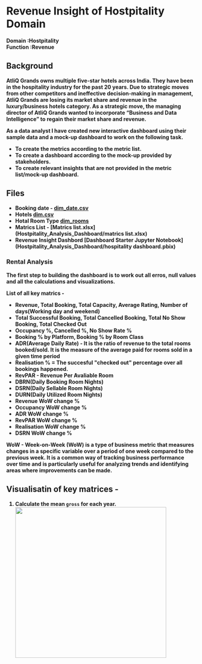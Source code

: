 # Revenue Insight of Hostpitality Domain
<b>Domain :<b/>Hostpitality<br>
<b>Function :<b/>Revenue

## Background

AtliQ Grands owns multiple five-star hotels across India. They have been in the hospitality industry for the past 20 years. Due to strategic moves from other competitors and ineffective decision-making in management, AtliQ Grands are losing its market share and revenue in the luxury/business hotels category. As a strategic move, the managing director of AtliQ Grands wanted to incorporate “Business and Data Intelligence” to regain their market share and revenue.

As a data analyst I have created new interactive dashboard using their sample data and a mock-up dashboard to work on the following task.

* To create the metrics according to the metric list.
* To create a dashboard according to the mock-up provided by stakeholders.
* To create relevant insights that are not provided in the metric list/mock-up dashboard.

## Files

* Booking date - [dim_date.csv](Hostpitality_Analysis_Dashboard/dim_date.csv)
* Hotels [dim.csv](Hostpitality_Analysis_Dashboard/dim_hotels.csv) 
* Hotal Room Type [dim_rooms](Hostpitality_Analysis_Dashboard/dim_date.csv)
* Matrics List - [Matrics list.xlsx](Hostpitality_Analysis_Dashboard/matrics list.xlsx)
* Revenue Insight Dashbord [Dashboard Starter Jupyter Notebook](Hostpitality_Analysis_Dashboard/hospitality dashboard.pbix)

### Rental Analysis

The first step to building the dashboard is to work out all erros, null values and all the calculations and visualizations.

List of all key matrics -
* Revenue, Total Booking, Total Capacity, Average Rating, Number of days(Working day and weekend)
* Total Successful Booking, Total Cancelled Booking, Total No Show Booking, Total Checked Out
* Occupancy %, Cancelled %, No Show Rate %
* Booking % by Platform, Booking % by Room Class
* ADR(Average Daily Rate) - It is the ratio of revenue to the total rooms booked/sold. 
  It is the measure of the average paid for rooms sold in a given time period
* Realisation % =  The succesful "checked out" percentage over all bookings happened.
* RevPAR - Revenue Per Avaliable Room
* DBRN(Daily Booking Room Nights)
* DSRN(Daily Sellable Room Nights)
* DURN(Daily Utilized Room Nights)
* Revenue WoW change %
* Occupancy WoW change %
* ADR WoW change %
* RevPAR WoW change %
* Realisation WoW change %
* DSRN WoW change %

WoW - Week-on-Week (WoW) is a type of business metric that measures changes in a specific variable over a period of one week compared to the previous week. It is a common way of tracking business performance over time and is particularly useful for analyzing trends and identifying areas where improvements can be made.

## Visualisatin of key matrices - 

1. Calculate the mean `gross` for each year.
   <img src="Hostpitality_Analysis_Dashboard/Main_kpi.png" width="400" height="400">




